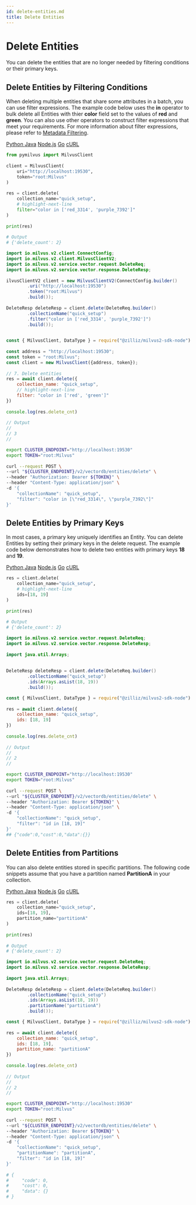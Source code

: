 ```yaml
---
id: delete-entities.md
title: Delete Entities
---
```


# Delete Entities​

You can delete the entities that are no longer needed by filtering conditions or their primary keys.​

## Delete Entities by Filtering Conditions​

When deleting multiple entities that share some attributes in a batch, you can use filter expressions. The example code below uses the **in** operator to bulk delete all Entities with thier **color** field set to the values of **red** and **green**. You can also use other operators to construct filter expressions that meet your requirements. For more information about filter expressions, please refer to [​Metadata Filtering](boolean.md).​

<div class="multipleCode">
  <a href="#Python">Python </a>
  <a href="#Java">Java</a>
  <a href="#JavaScript">Node.js</a>
  <a href="#Go">Go</a>
  <a href="#Bash">cURL</a>
</div>

```Python
from pymilvus import MilvusClient​
​
client = MilvusClient(​
    uri="http://localhost:19530",​
    token="root:Milvus"​
)​
​
res = client.delete(​
    collection_name="quick_setup",​
    # highlight-next-line​
    filter="color in ['red_3314', 'purple_7392']"​
)​
​
print(res)​
​
# Output​
# {'delete_count': 2}​

```

```Java
import io.milvus.v2.client.ConnectConfig;​
import io.milvus.v2.client.MilvusClientV2;​
import io.milvus.v2.service.vector.request.DeleteReq;​
import io.milvus.v2.service.vector.response.DeleteResp;​
​
ilvusClientV2 client = new MilvusClientV2(ConnectConfig.builder()​
        .uri("http://localhost:19530")​
        .token("root:Milvus")​
        .build());​
​
DeleteResp deleteResp = client.delete(DeleteReq.builder()​
        .collectionName("quick_setup")​
        .filter("color in ['red_3314', 'purple_7392']")​
        .build());​
​

```

```JavaScript
const { MilvusClient, DataType } = require("@zilliz/milvus2-sdk-node")​
​
const address = "http://localhost:19530";​
const token = "root:Milvus";​
const client = new MilvusClient({address, token});​
​
// 7. Delete entities​
res = await client.delete({​
    collection_name: "quick_setup",​
    // highlight-next-line​
    filter: "color in ['red', 'green']"​
})​
​
console.log(res.delete_cnt)​
​
// Output​
// ​
// 3​
// ​

```

```Bash
export CLUSTER_ENDPOINT="http://localhost:19530"​
export TOKEN="root:Milvus"​
​
curl --request POST \​
--url "${CLUSTER_ENDPOINT}/v2/vectordb/entities/delete" \​
--header "Authorization: Bearer ${TOKEN}" \​
--header "Content-Type: application/json" \​
-d '{​
    "collectionName": "quick_setup",​
    "filter": "color in [\"red_3314\", \"purple_7392\"]"​
}'​

```


## Delete Entities by Primary Keys​

In most cases, a primary key uniquely identifies an Entity. You can delete Entities by setting their primary keys in the delete request. The example code below demonstrates how to delete two entities with primary keys **18** and **19**.​

<div class="multipleCode">
  <a href="#Python">Python </a>
  <a href="#Java">Java</a>
  <a href="#JavaScript">Node.js</a>
  <a href="#Go">Go</a>
  <a href="#Bash">cURL</a>
</div>


```Python
res = client.delete(​
    collection_name="quick_setup",​
    # highlight-next-line​
    ids=[18, 19]​
)​
​
print(res)​
​
# Output​
# {'delete_count': 2}​

```

```Java
import io.milvus.v2.service.vector.request.DeleteReq;​
import io.milvus.v2.service.vector.response.DeleteResp;​
​
import java.util.Arrays;​
​
​
DeleteResp deleteResp = client.delete(DeleteReq.builder()​
        .collectionName("quick_setup")​
        .ids(Arrays.asList(18, 19))​
        .build());​

```

```JavaScript
const { MilvusClient, DataType } = require("@zilliz/milvus2-sdk-node")​
​
res = await client.delete({​
    collection_name: "quick_setup",​
    ids: [18, 19]​
})​
​
console.log(res.delete_cnt)​
​
// Output​
// ​
// 2​
// ​

```

```Bash
export CLUSTER_ENDPOINT="http://localhost:19530"​
export TOKEN="root:Milvus"​
​
curl --request POST \​
--url "${CLUSTER_ENDPOINT}/v2/vectordb/entities/delete" \​
--header "Authorization: Bearer ${TOKEN}" \​
--header "Content-Type: application/json" \​
-d '{​
    "collectionName": "quick_setup",​
    "filter": "id in [18, 19]"​
}'​
## {"code":0,"cost":0,"data":{}}​

```


## Delete Entities from Partitions​

You can also delete entities stored in specific partitions. The following code snippets assume that you have a partition named **PartitionA** in your collection. 

<div class="multipleCode">
  <a href="#Python">Python </a>
  <a href="#Java">Java</a>
  <a href="#JavaScript">Node.js</a>
  <a href="#Go">Go</a>
  <a href="#Bash">cURL</a>
</div>


```Python
res = client.delete(​
    collection_name="quick_setup",​
    ids=[18, 19],​
    partition_name="partitionA"​
)​
​
print(res)​
​
# Output​
# {'delete_count': 2}​

```

```Java
import io.milvus.v2.service.vector.request.DeleteReq;​
import io.milvus.v2.service.vector.response.DeleteResp;​
​
import java.util.Arrays;​
​
DeleteResp deleteResp = client.delete(DeleteReq.builder()​
        .collectionName("quick_setup")​
        .ids(Arrays.asList(18, 19))​
        .partitionName("partitionA")​
        .build());​

```

```JavaScript
const { MilvusClient, DataType } = require("@zilliz/milvus2-sdk-node")​
​
res = await client.delete({​
    collection_name: "quick_setup",​
    ids: [18, 19],​
    partition_name: "partitionA"​
})​
​
console.log(res.delete_cnt)​
​
// Output​
// ​
// 2​
// ​

```

```Bash
export CLUSTER_ENDPOINT="http://localhost:19530"​
export TOKEN="root:Milvus"​
​
curl --request POST \​
--url "${CLUSTER_ENDPOINT}/v2/vectordb/entities/delete" \​
--header "Authorization: Bearer ${TOKEN}" \​
--header "Content-Type: application/json" \​
-d '{​
    "collectionName": "quick_setup",​
    "partitionName": "partitionA",​
    "filter": "id in [18, 19]"​
}'​
​
# {​
#     "code": 0,​
#     "cost": 0,​
#     "data": {}​
# }​

```
